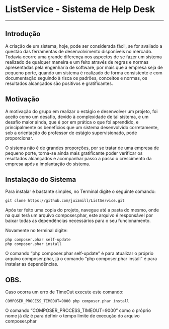 ListService - Sistema de Help Desk
==================================
----------------------------------

Introdução
----------
A criação de um sistema, hoje, pode ser considerada fácil, se for avaliado a questão das ferramentas de desenvolvimento disponíveis no mercado. Todavia ocorre uma grande diferença nos aspectos de se fazer um sistema realizado de qualquer maneira e um feito através de regras e normas apresentadas pela engenharia de software, por mais que a empresa seja de pequeno porte, quando um sistema é realizado de forma consistente e com documentação seguindo à risca os padrões, conceitos e normas, os resultados alcançados são positivos e gratificantes. 

Motivação
---------
A motivação do grupo em realizar o estágio e desenvolver um projeto, foi aceito como um desafio, devido à complexidade de tal sistema, e um desafio maior ainda, que é por em prática o que foi aprendido, e principalmente os benefícios que um sistema desenvolvido corretamente, sob a orientação do professor de estágio supervisionado, pode proporcionar.

O sistema não é de grandes proporções, por se tratar de uma empresa de pequeno porte, torna-se ainda mais gratificante poder verificar os resultados alcançados e acompanhar passo a passo o crescimento da empresa após a implantação do sistema.

Instalação do Sistema
---------------------
Para instalar é bastante simples, no Terminal digite o seguinte comando:

    git clone https://github.com/juizmill/ListService.git

Após ter feito uma copia do projeto, navegue até a pasta do mesmo, onde na 
qual terá um arquivo composer.phar, este arquivo é responsável por baixar 
todas as dependências necessários para o seu funcionamento.

Novamente no terminal digite:
    
    php composer.phar self-update
    php composer.phar install

O comando “php composer.phar self-update” é para atualizar o próprio arquivo
composer.phar, já o comando “php composer.phar install” é para instalar as dependências.

OBS.
----

Caso ocorra um erro de TimeOut execute este comando:

    COMPOSER_PROCESS_TIMEOUT=9000 php composer.phar install

O comando “COMPOSER_PROCESS_TIMEOUT=9000” como o próprio nome já diz é para definir o
tempo limite de execução do arquivo  composer.phar
